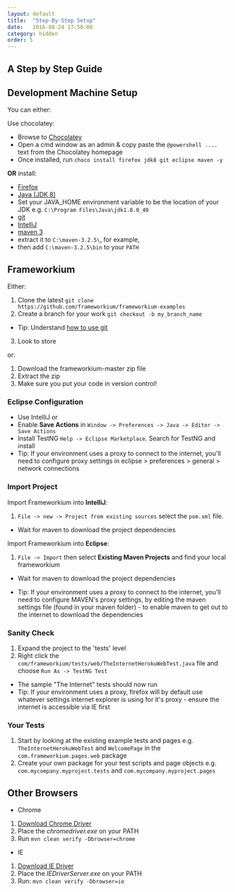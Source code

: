 ```yaml
---
layout: default
title:  "Step-By-Step Setup"
date:   2016-08-24 17:50:00
category: hidden
order: 5
---
```


## A Step by Step Guide

## Development Machine Setup

You can either:

Use chocolatey:

 * Browse to [Chocolatey](https://chocolatey.org/)
 * Open a cmd window as an admin & copy paste the `@powershell ....` text from the Chocolatey homepage
 * Once installed, run `choco install firefox jdk8 git eclipse maven -y`

**OR** install:

* [Firefox](https://www.mozilla.org/en-GB/firefox/new/)
* [Java (JDK 8)](http://www.oracle.com/technetwork/java/javase/downloads/index.html)
 * Set your JAVA_HOME environment variable to be the location of your JDK e.g. `C:\Program Files\Java\jdk1.8.0_40`
* [git](http://git-scm.com/downloads)
* [IntelliJ](https://www.jetbrains.com/idea/)
* [maven 3](http://maven.apache.org/download.cgi)
 * extract it to `C:\maven-3.2.5\`, for example,
 * then add `C:\maven-3.2.5\bin` to your `PATH`

## Frameworkium

Either:
 1. Clone the latest `git clone https://github.com/frameworkium/frameworkium-examples`
 2. Create a branch for your work `git checkout -b my_branch_name`
  * Tip: Understand [how to use git](http://git-scm.com/book/en/v2)
 3. Look to store

or:
 1. Download the frameworkium-master zip file
 2. Extract the zip
 3. Make sure you put your code in version control!

### Eclipse Configuration

* Use IntelliJ
or
* Enable **Save Actions** in `Window -> Preferences -> Java -> Editor -> Save Actions`
* Install TestNG `Help -> Eclipse Marketplace`. Search for TestNG and install
 * Tip: If your environment uses a proxy to connect to the internet, you'll 
 need to configure proxy settings in eclipse > preferences > general > network connections

### Import Project

Import Frameworkium into **IntelliJ**:

1. `File -> new -> Project from existing sources` select the `pom.xml` file.
  * Wait for maven to download the project dependencies

Import Frameworkium into **Eclipse**:

1. `File -> Import` then select **Existing Maven Projects** and find your local frameworkium
 * Wait for maven to download the project dependencies

 * Tip: If your environment uses a proxy to connect to the internet, you'll need
 to configure MAVEN's proxy settings, by editing the maven settings file (found in your maven folder) - 
 to enable maven to get out to the internet to download the dependencies

### Sanity Check

1. Expand the project to the 'tests' level
2. Right click the `com/frameworkium/tests/web/TheInternetHerokuWebTest.java` file and choose `Run As -> TestNG Test`
 * The sample "The Internet" tests should now run
  * Tip: If your environment uses a proxy, firefox will by default use whatever
  settings internet explorer is using for it's proxy - ensure the internet is accessible via IE first

### Your Tests

1. Start by looking at the existing example tests and pages 
e.g. `TheInternetHerokuWebTest` and `WelcomePage` in the `com.frameworkium.pages.web` package
2. Create your own package for your test scripts and page objects
e.g. `com.mycompany.myproject.tests` and `com.mycompany.myproject.pages`

## Other Browsers

* Chrome
 1. [Download Chrome Driver](https://sites.google.com/a/chromium.org/chromedriver/)
 2. Place the _chromedriver.exe_ on your PATH
 3. Run `mvn clean verify -Dbrowser=chrome`
* IE
 1. [Download IE Driver](https://code.google.com/p/selenium/wiki/InternetExplorerDriver)
 2. Place the _IEDriverServer.exe_ on your PATH
 3. Run: `mvn clean verify -Dbrowser=ie`
